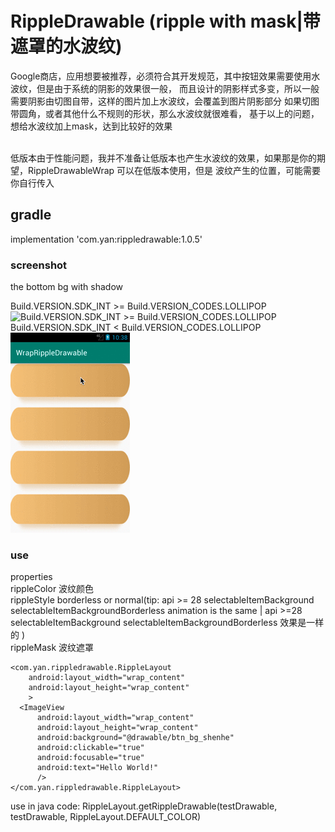 # RippleDrawable (ripple with mask|带遮罩的水波纹)
Google商店，应用想要被推荐，必须符合其开发规范，其中按钮效果需要使用水波纹，但是由于系统的阴影的效果很一般，
而且设计的阴影样式多变，所以一般需要阴影由切图自带，这样的图片加上水波纹，会覆盖到图片阴影部分
如果切图带圆角，或者其他什么不规则的形状，那么水波纹就很难看，
基于以上的问题，想给水波纹加上mask，达到比较好的效果

<br/>
低版本由于性能问题，我并不准备让低版本也产生水波纹的效果，如果那是你的期望，RippleDrawableWrap 可以在低版本使用，但是
波纹产生的位置，可能需要你自行传入

## gradle
implementation 'com.yan:rippledrawable:1.0.5'

### screenshot
the bottom bg with shadow
<br/>

Build.VERSION.SDK_INT >= Build.VERSION_CODES.LOLLIPOP
<br/>
![Build.VERSION.SDK_INT >= Build.VERSION_CODES.LOLLIPOP](https://raw.githubusercontent.com/genius158/RippleDrawable/master/screenshot/upApi21.gif)
<br/>
Build.VERSION.SDK_INT < Build.VERSION_CODES.LOLLIPOP
<br/>
![Build.VERSION.SDK_INT < Build.VERSION_CODES.LOLLIPOP](https://raw.githubusercontent.com/genius158/RippleDrawable/master/screenshot/downApi21.gif)

### use
properties
<br/>
rippleColor 波纹颜色
<br/>
rippleStyle borderless or normal(tip: api >= 28 selectableItemBackground selectableItemBackgroundBorderless animation is the same 
| api >=28 selectableItemBackground selectableItemBackgroundBorderless 效果是一样的 )
<br/>
rippleMask 波纹遮罩
    
```
<com.yan.rippledrawable.RippleLayout
    android:layout_width="wrap_content"
    android:layout_height="wrap_content"
    >
  <ImageView
      android:layout_width="wrap_content"
      android:layout_height="wrap_content"
      android:background="@drawable/btn_bg_shenhe"
      android:clickable="true"
      android:focusable="true"
      android:text="Hello World!"
      />
</com.yan.rippledrawable.RippleLayout>
```

use in java code: RippleLayout.getRippleDrawable(testDrawable, testDrawable, RippleLayout.DEFAULT_COLOR)